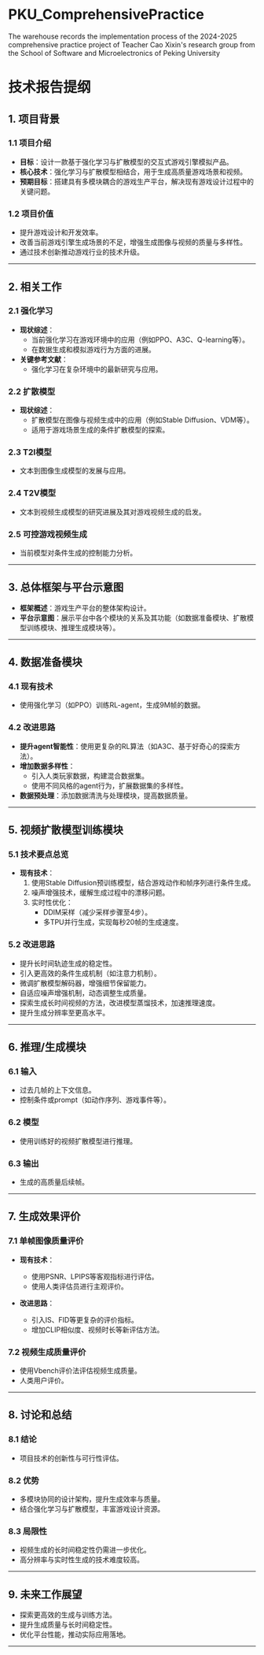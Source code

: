 # PKU_ComprehensivePractice
The warehouse records the implementation process of the 2024-2025 comprehensive practice project of Teacher Cao Xixin's research group from the School of Software and Microelectronics of Peking University

# 技术报告提纲

## 1. 项目背景

### 1.1 项目介绍  
- **目标**：设计一款基于强化学习与扩散模型的交互式游戏引擎模拟产品。  
- **核心技术**：强化学习与扩散模型相结合，用于生成高质量游戏场景和视频。  
- **预期目标**：搭建具有多模块耦合的游戏生产平台，解决现有游戏设计过程中的关键问题。  

### 1.2 项目价值  
- 提升游戏设计和开发效率。  
- 改善当前游戏引擎生成场景的不足，增强生成图像与视频的质量与多样性。  
- 通过技术创新推动游戏行业的技术升级。  

---

## 2. 相关工作

### 2.1 强化学习  
- **现状综述**：  
  - 当前强化学习在游戏环境中的应用（例如PPO、A3C、Q-learning等）。  
  - 在数据生成和模拟游戏行为方面的进展。  
- **关键参考文献**：  
  - 强化学习在复杂环境中的最新研究与应用。  

### 2.2 扩散模型  
- **现状综述**：  
  - 扩散模型在图像与视频生成中的应用（例如Stable Diffusion、VDM等）。  
  - 适用于游戏场景生成的条件扩散模型的探索。  

### 2.3 T2I模型  
- 文本到图像生成模型的发展与应用。  

### 2.4 T2V模型  
- 文本到视频生成模型的研究进展及其对游戏视频生成的启发。  

### 2.5 可控游戏视频生成  
- 当前模型对条件生成的控制能力分析。  

---

## 3. 总体框架与平台示意图  
- **框架概述**：游戏生产平台的整体架构设计。  
- **平台示意图**：展示平台中各个模块的关系及其功能（如数据准备模块、扩散模型训练模块、推理生成模块等）。  

---

## 4. 数据准备模块  

### 4.1 现有技术  
- 使用强化学习（如PPO）训练RL-agent，生成9M帧的数据。  

### 4.2 改进思路  
- **提升agent智能性**：使用更复杂的RL算法（如A3C、基于好奇心的探索方法）。  
- **增加数据多样性**：  
  - 引入人类玩家数据，构建混合数据集。  
  - 使用不同风格的agent行为，扩展数据集的多样性。  
- **数据预处理**：添加数据清洗与处理模块，提高数据质量。  

---

## 5. 视频扩散模型训练模块  

### 5.1 技术要点总览  
- **现有技术**：  
  1. 使用Stable Diffusion预训练模型，结合游戏动作和帧序列进行条件生成。  
  2. 噪声增强技术，缓解生成过程中的漂移问题。  
  3. 实时性优化：  
     - DDIM采样（减少采样步骤至4步）。  
     - 多TPU并行生成，实现每秒20帧的生成速度。  

### 5.2 改进思路  
- 提升长时间轨迹生成的稳定性。  
- 引入更高效的条件生成机制（如注意力机制）。  
- 微调扩散模型解码器，增强细节保留能力。  
- 自适应噪声增强机制，动态调整生成质量。  
- 探索生成长时间视频的方法，改进模型蒸馏技术，加速推理速度。  
- 提升生成分辨率至更高水平。  

---

## 6. 推理/生成模块  

### 6.1 输入  
- 过去几帧的上下文信息。  
- 控制条件或prompt（如动作序列、游戏事件等）。  

### 6.2 模型  
- 使用训练好的视频扩散模型进行推理。  

### 6.3 输出  
- 生成的高质量后续帧。  

---

## 7. 生成效果评价  

### 7.1 单帧图像质量评价  
- **现有技术**：  
  - 使用PSNR、LPIPS等客观指标进行评估。  
  - 使用人类评估员进行主观评价。  

- **改进思路**：  
  - 引入IS、FID等更复杂的评价指标。  
  - 增加CLIP相似度、视频时长等新评估方法。  

### 7.2 视频生成质量评价  
- 使用Vbench评价法评估视频生成质量。  
- 人类用户评价。  

---

## 8. 讨论和总结  

### 8.1 结论  
- 项目技术的创新性与可行性评估。  

### 8.2 优势  
- 多模块协同的设计架构，提升生成效率与质量。  
- 结合强化学习与扩散模型，丰富游戏设计资源。  

### 8.3 局限性  
- 视频生成的长时间稳定性仍需进一步优化。  
- 高分辨率与实时性生成的技术难度较高。  

---

## 9. 未来工作展望  
- 探索更高效的生成与训练方法。  
- 提升生成质量与长时间稳定性。  
- 优化平台性能，推动实际应用落地。  

---
